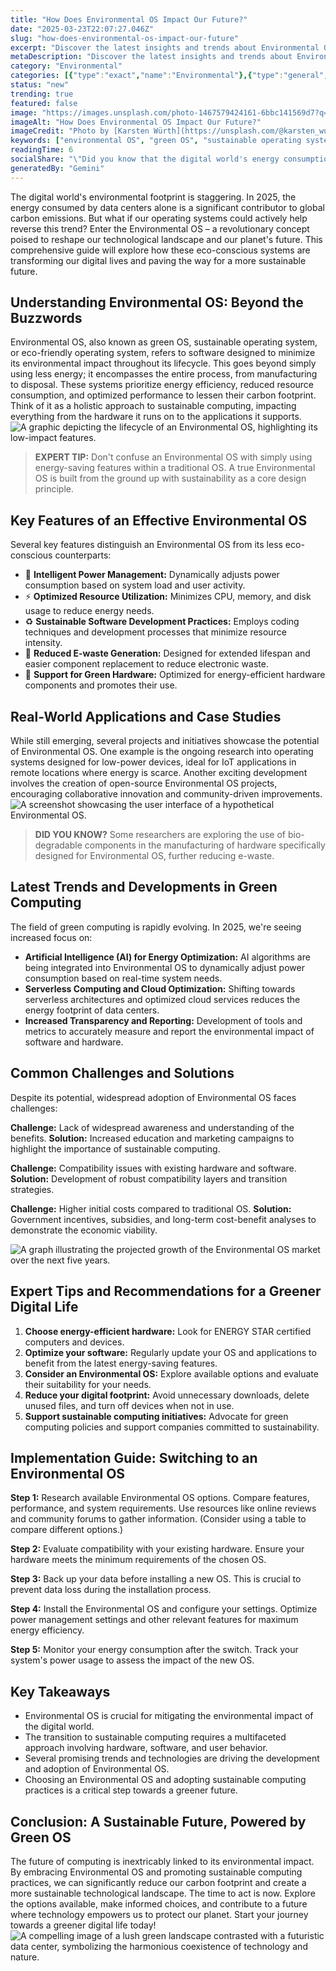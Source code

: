 ```yaml
---
title: "How Does Environmental OS Impact Our Future?"
date: "2025-03-23T22:07:27.046Z"
slug: "how-does-environmental-os-impact-our-future"
excerpt: "Discover the latest insights and trends about Environmental OS. This comprehensive guide covers everything you need to know about Environmental OS in 2025."
metaDescription: "Discover the latest insights and trends about Environmental OS. This comprehensive guide covers everything you need to know about Environmental OS in 2025."
category: "Environmental"
categories: [{"type":"exact","name":"Environmental"},{"type":"general","name":"Computer Science"},{"type":"medium","name":"Software Engineering"},{"type":"specific","name":"Operating Systems"},{"type":"niche","name":"Resource Management"}]
status: "new"
trending: true
featured: false
image: "https://images.unsplash.com/photo-1467579424161-6bbc141569d7?q=85&w=1200&fit=max&fm=webp&auto=compress"
imageAlt: "How Does Environmental OS Impact Our Future?"
imageCredit: "Photo by [Karsten Würth](https://unsplash.com/@karsten_wuerth) on Unsplash"
keywords: ["environmental OS", "green OS", "sustainable operating system", "eco-friendly operating system", "environmental software", "reduce carbon footprint OS", "energy efficient OS", "best green computing OS", "buy environmental OS", "compare sustainable operating systems"]
readingTime: 6
socialShare: "\"Did you know that the digital world's energy consumption is a major contributor to climate change?  Environmental OS offers a powerful solution – let's build a greener digital future!\""
generatedBy: "Gemini"
---
```




The digital world's environmental footprint is staggering.  In 2025, the energy consumed by data centers alone is a significant contributor to global carbon emissions. But what if our operating systems could actively help reverse this trend?  Enter the Environmental OS – a revolutionary concept poised to reshape our technological landscape and our planet's future. This comprehensive guide will explore how these eco-conscious systems are transforming our digital lives and paving the way for a more sustainable future.

## Understanding Environmental OS: Beyond the Buzzwords

Environmental OS, also known as green OS, sustainable operating system, or eco-friendly operating system, refers to software designed to minimize its environmental impact throughout its lifecycle. This goes beyond simply using less energy; it encompasses the entire process, from manufacturing to disposal.  These systems prioritize energy efficiency, reduced resource consumption, and optimized performance to lessen their carbon footprint.  Think of it as a holistic approach to sustainable computing, impacting everything from the hardware it runs on to the applications it supports. ![A graphic depicting the lifecycle of an Environmental OS, highlighting its low-impact features.](https://images.unsplash.com/photo-1467579424161-6bbc141569d7?q=85&w=1200&fit=max&fm=webp&auto=compress)

> **EXPERT TIP:** Don't confuse an Environmental OS with simply using energy-saving features within a traditional OS.  A true Environmental OS is built from the ground up with sustainability as a core design principle.

## Key Features of an Effective Environmental OS

Several key features distinguish an Environmental OS from its less eco-conscious counterparts:

* 🔑 **Intelligent Power Management:**  Dynamically adjusts power consumption based on system load and user activity.
* ⚡ **Optimized Resource Utilization:**  Minimizes CPU, memory, and disk usage to reduce energy needs.
* ♻️ **Sustainable Software Development Practices:**  Employs coding techniques and development processes that minimize resource intensity.
* 🌱 **Reduced E-waste Generation:**  Designed for extended lifespan and easier component replacement to reduce electronic waste.
* 🌿 **Support for Green Hardware:**  Optimized for energy-efficient hardware components and promotes their use.

## Real-World Applications and Case Studies

While still emerging, several projects and initiatives showcase the potential of Environmental OS.  One example is the ongoing research into operating systems designed for low-power devices, ideal for IoT applications in remote locations where energy is scarce. Another exciting development involves the creation of open-source Environmental OS projects, encouraging collaborative innovation and community-driven improvements. ![A screenshot showcasing the user interface of a hypothetical Environmental OS.](https://images.unsplash.com/photo-1451847251646-8a6c0dd1510c?q=85&w=1200&fit=max&fm=webp&auto=compress)

> **DID YOU KNOW?**  Some researchers are exploring the use of bio-degradable components in the manufacturing of hardware specifically designed for Environmental OS, further reducing e-waste.

## Latest Trends and Developments in Green Computing

The field of green computing is rapidly evolving.  In 2025, we're seeing increased focus on:

* **Artificial Intelligence (AI) for Energy Optimization:** AI algorithms are being integrated into Environmental OS to dynamically adjust power consumption based on real-time system needs.
* **Serverless Computing and Cloud Optimization:**  Shifting towards serverless architectures and optimized cloud services reduces the energy footprint of data centers.
* **Increased Transparency and Reporting:**  Development of tools and metrics to accurately measure and report the environmental impact of software and hardware.

## Common Challenges and Solutions

Despite its potential, widespread adoption of Environmental OS faces challenges:

**Challenge:** Lack of widespread awareness and understanding of the benefits.
**Solution:** Increased education and marketing campaigns to highlight the importance of sustainable computing.

**Challenge:**  Compatibility issues with existing hardware and software.
**Solution:** Development of robust compatibility layers and transition strategies.

**Challenge:** Higher initial costs compared to traditional OS.
**Solution:**  Government incentives, subsidies, and long-term cost-benefit analyses to demonstrate the economic viability.

![A graph illustrating the projected growth of the Environmental OS market over the next five years.](https://images.unsplash.com/photo-1466611653911-95081537e5b7?q=85&w=1200&fit=max&fm=webp&auto=compress)

## Expert Tips and Recommendations for a Greener Digital Life

1. **Choose energy-efficient hardware:** Look for ENERGY STAR certified computers and devices.
2. **Optimize your software:** Regularly update your OS and applications to benefit from the latest energy-saving features.
3. **Consider an Environmental OS:** Explore available options and evaluate their suitability for your needs.
4. **Reduce your digital footprint:** Avoid unnecessary downloads, delete unused files, and turn off devices when not in use.
5. **Support sustainable computing initiatives:** Advocate for green computing policies and support companies committed to sustainability.

##  Implementation Guide: Switching to an Environmental OS

**Step 1:** Research available Environmental OS options.  Compare features, performance, and system requirements.  Use resources like online reviews and community forums to gather information.  (Consider using a table to compare different options.)

**Step 2:** Evaluate compatibility with your existing hardware.  Ensure your hardware meets the minimum requirements of the chosen OS.

**Step 3:** Back up your data before installing a new OS. This is crucial to prevent data loss during the installation process.

**Step 4:** Install the Environmental OS and configure your settings.  Optimize power management settings and other relevant features for maximum energy efficiency.

**Step 5:** Monitor your energy consumption after the switch.  Track your system's power usage to assess the impact of the new OS.

## Key Takeaways

* Environmental OS is crucial for mitigating the environmental impact of the digital world.
* The transition to sustainable computing requires a multifaceted approach involving hardware, software, and user behavior.
* Several promising trends and technologies are driving the development and adoption of Environmental OS.
* Choosing an Environmental OS and adopting sustainable computing practices is a critical step towards a greener future.

## Conclusion: A Sustainable Future, Powered by Green OS

The future of computing is inextricably linked to its environmental impact.  By embracing Environmental OS and promoting sustainable computing practices, we can significantly reduce our carbon footprint and create a more sustainable technological landscape.  The time to act is now.  Explore the options available, make informed choices, and contribute to a future where technology empowers us to protect our planet.  Start your journey towards a greener digital life today!  ![A compelling image of a lush green landscape contrasted with a futuristic data center, symbolizing the harmonious coexistence of technology and nature.](https://images.unsplash.com/photo-1563974876412-77c51386dcad?q=85&w=1200&fit=max&fm=webp&auto=compress)

